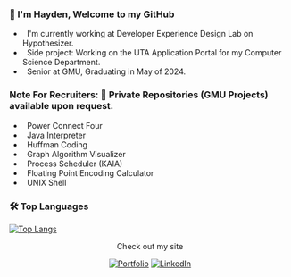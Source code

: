 ### 👋 I'm Hayden, Welcome to my GitHub

- &nbsp; I'm currently working at Developer Experience Design Lab on Hypothesizer.
- &nbsp; Side project: Working on the UTA Application Portal for my Computer Science Department.
- &nbsp; Senior at GMU, Graduating in May of 2024.

### Note For Recruiters: 🔐 Private Repositories (GMU Projects) available upon request.

- &nbsp; Power Connect Four
- &nbsp; Java Interpreter
- &nbsp; Huffman Coding
- &nbsp; Graph Algorithm Visualizer
- &nbsp; Process Scheduler (KAIA)
- &nbsp; Floating Point Encoding Calculator
- &nbsp; UNIX Shell

### 🛠️ Top Languages

[![Top Langs](https://github-readme-stats.vercel.app/api/top-langs/?username=HansonSoftware&theme=react)](https://github.com/HansonSoftware/github-readme-stats)

 
 
<p align="center">
Check out my site
</p>

<p align="center">

<a href="https://haydenhanson.dev/" target="_blank">
<img src="https://img.shields.io/badge/Portfolio-brightgreen" alt="Portfolio" /></a> 

<a href="https://www.linkedin.com/in/hansonhayden/" target="_blank">
<img src="https://img.shields.io/badge/-LinkedIn-%233781da" alt="LinkedIn"/></a>

</p>
